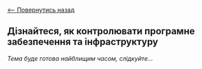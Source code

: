 [<-- Повернутись назад](index.md)

## Дізнайтеся, як контролювати програмне забезпечення та інфраструктуру

*Тема буде готова найблищим часом, слідкуйте...*